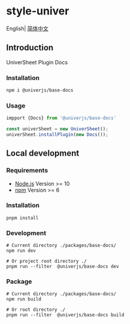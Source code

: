 # style-univer

English| [简体中文](./README-zh.md)

## Introduction

UniverSheet Plugin Docs

### Installation

```bash
npm i @univerjs/base-docs
```

### Usage

```js
impport {Docs} from '@univerjs/base-docs'

const univerSheet = new UniverSheet();
univerSheet.installPlugin(new Docs());
```

## Local development

### Requirements

-   [Node.js](https://nodejs.org/en/) Version >= 10
-   [npm](https://www.npmjs.com/) Version >= 6

### Installation

```
pnpm install
```

### Development

```
# Current directory ./packages/base-docs/
npm run dev

# Or project root directory ./
pnpm run --filter  @univerjs/base-docs dev
```

### Package

```
# Current directory ./packages/base-docs/
npm run build

# Or root directory ./
pnpm run --filter  @univerjs/base-docs build
```
